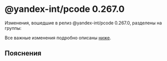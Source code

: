 # @yandex-int/pcode 0.267.0

<!-- ЧЕЛОВЕЧЕСКОЕ ВСТУПЛЕНИЕ -->

Изменения, вошедшие в релиз @yandex-int/pcode 0.267.0, разделены на группы:

Все важные изменения подробно описаны [ниже](#Пояснения).

## Пояснения


